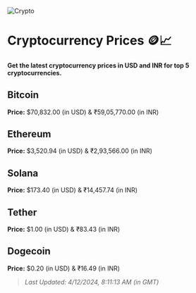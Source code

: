 
![Crypto](https://www.techguide.com.au/wp-content/uploads/2020/11/crypto3.jpeg)

# Cryptocurrency Prices 🪙📈

#### Get the latest cryptocurrency prices in USD and INR for top 5 cryptocurrencies.

## Bitcoin

**Price:** $70,832.00 (in USD) & ₹59,05,770.00 (in INR)

## Ethereum

**Price:** $3,520.94 (in USD) & ₹2,93,566.00 (in INR)

## Solana

**Price:** $173.40 (in USD) & ₹14,457.74 (in INR)

## Tether

**Price:** $1.00 (in USD) & ₹83.43 (in INR)

## Dogecoin

**Price:** $0.20 (in USD) & ₹16.49 (in INR)

> _Last Updated: 4/12/2024, 8:11:13 AM (in GMT)_
